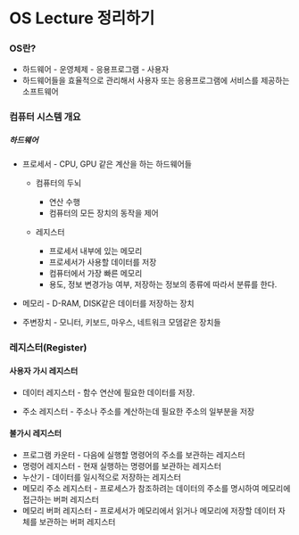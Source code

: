 # OS Lecture 정리하기

### OS란? 

* 하드웨어 - 운영체제 - 응용프로그램 - 사용자
* 하드웨어들을 효율적으로 관리해서 사용자 또는 응용프로그램에 서비스를 제공하는 소프트웨어



### 컴퓨터 시스템 개요

##### 하드웨어

* 프로세서 - CPU, GPU 같은 계산을 하는 하드웨어들 

  * 컴퓨터의 두뇌
    * 연산 수행
    * 컴퓨터의 모든 장치의 동작을 제어

  * 레지스터
    * 프로세서 내부에 있는 메모리
    * 프로세서가 사용할 데이터를 저장
    * 컴퓨터에서 가장 빠른 메모리
    * 용도, 정보 변경가능 여부, 저장하는 정보의 종류에 따라서 분류를 한다.

* 메모리 -  D-RAM, DISK같은 데이터를 저장하는 장치

* 주변장치 - 모니터, 키보드, 마우스, 네트워크 모뎀같은 장치들









### 레지스터(Register)

#### 사용자 가시 레지스터

* 데이터 레지스터 - 함수 연산에 필요한 데이터를 저장.

* 주소 레지스터 - 주소나 주소를 계산하는데 필요한 주소의 일부분을 저장

#### 불가시 레지스터

* 프로그램 카운터 - 다음에 실행할 명령어의 주소를 보관하는 레지스터
* 명령어 레지스터 - 현재 실행하는 명령어를 보관하는 레지스터
* 누산기 - 데이터를 일시적으로 저장하는 레지스터
* 메모리 주소 레지스터 - 프로세스가 참조하려는 데이터의 주소를 명시하여 메모리에 접근하는 버퍼 레지스터
* 메모리 버퍼 레지스터 - 프로세서가 메모리에서 읽거나 메모리에 저장할 데이터 자체를 보관하는 버퍼 레지스터